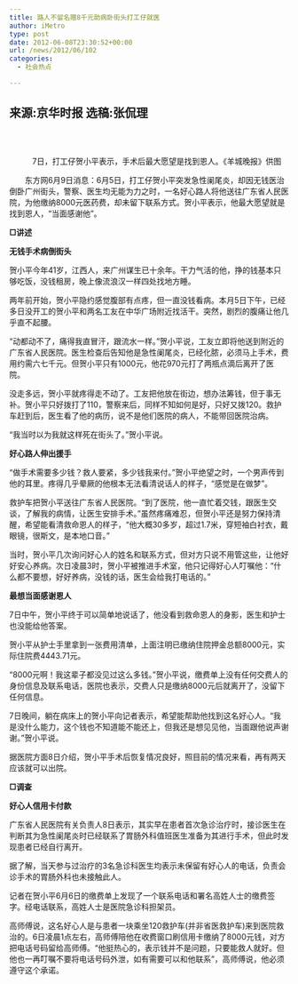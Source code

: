 ```yaml
---
title: 路人不留名赠8千元助病卧街头打工仔就医
author: iMetro
type: post
date: 2012-06-08T23:30:52+00:00
url: /news/2012/06/102
categories:
  - 社会热点

---
```

## 来源:京华时报 选稿:张侃理

<div id="zw">
  <p>
    &nbsp;
  </p>
  
  <p align="center">
    <img src="http://bigtu.eastday.com/img/201206/09/19/17559738385150356859.jpg" alt="" />
  </p>
  
  <p align="center">
    　　7日，打工仔贺小平表示，手术后最大愿望是找到恩人。《羊城晚报》供图
  </p>
  
  <p>
    　　东方网6月9日消息：6月5日，打工仔贺小平突发急性阑尾炎，却因无钱医治倒卧广州街头，警察、医生均无能为力之时，一名好心路人将他送往广东省人民医院，为他缴纳8000元医药费，却未留下联系方式。贺小平表示，他最大愿望就是找到恩人，“当面感谢他”。
  </p>
  
  <p>
    <strong>□讲述</strong>
  </p>
  
  <p>
    <strong>无钱手术病倒街头</strong>
  </p>
  
  <p>
    贺小平今年41岁，江西人，来广州谋生已十余年。干力气活的他，挣的钱基本只够吃饭，没钱租房，晚上像流浪汉一样四处找地方睡。
  </p>
  
  <p>
    两年前开始，贺小平隐约感觉腹部有点疼，但一直没钱看病。本月5日下午，已经多日没开工的贺小平和两名工友在中华广场附近找活干。突然，剧烈的腹痛让他几乎直不起腰。
  </p>
  
  <p>
    “动都动不了，痛得我直冒汗，跟流水一样。”贺小平说，工友立即将他送到附近的广东省人民医院。医生检查后告知他是急性阑尾炎，已经化脓，必须马上手术，费用约需六七千元。但贺小平只有1000元，他花970元打了两瓶点滴后离开了医院。
  </p>
  
  <p>
    没走多远，贺小平就疼得走不动了。工友把他放在街边，想办法筹钱，但于事无补。贺小平只好拨打了110，警察来后，同样不知如何是好，只好又拨120。救护车赶到后，医生看了他的病历，说不是他们医院的病人，不能带回医院治病。
  </p>
  
  <p>
    “我当时以为我就这样死在街头了。”贺小平说。
  </p>
  
  <p>
    <strong>好心路人伸出援手</strong>
  </p>
  
  <p>
    “做手术需要多少钱？救人要紧，多少钱我来付。”贺小平绝望之时，一个男声传到他的耳里。疼得几乎晕厥的他根本无法看清说话人的样子，“感觉是在做梦”。
  </p>
  
  <p>
    救护车把贺小平送往广东省人民医院。“到了医院，他一直忙着交钱，跟医生交谈，了解我的病情，让医生安排手术。”虽然疼痛难忍，但贺小平还是努力保持清醒，希望能看清救命恩人的样子，“他大概30多岁，超过1.7米，穿短袖白衬衣，戴眼镜，很斯文，是本地口音。”
  </p>
  
  <p>
    当时，贺小平几次询问好心人的姓名和联系方式，但对方只说不用管这些，让他好好安心养病。次日凌晨3时，贺小平被推进手术室，他只记得好心人叮嘱他：“什么都不要想，好好养病，没钱的话，医生会给我打电话的。”
  </p>
  
  <p>
    <strong>最想当面感谢恩人</strong>
  </p>
  
  <p>
    7日中午，贺小平终于可以简单地说话了，他没看到救命恩人的身影，医生和护士也没能给他答案。
  </p>
  
  <p>
    贺小平从护士手里拿到一张费用清单，上面注明已缴纳住院押金总额8000元，实际住院费4443.71元。
  </p>
  
  <p>
    “8000元啊！我这辈子都没见过这么多钱。”贺小平说，缴费单上没有任何交费人的身份信息及联系电话，医院也表示，交费人只是缴纳8000元后就离开了，没留下任何信息。
  </p>
  
  <p>
    7日晚间，躺在病床上的贺小平向记者表示，希望能帮助他找到这名好心人。“我是没什么能力，这个钱也不知道能不能还上，但我还是想见见他，当面跟他说声谢谢。”贺小平说。
  </p>
  
  <p>
    据医院方面8日介绍，贺小平手术后恢复情况良好，照目前的情况来看，再有两天应该就可以出院。
  </p>
  
  <p>
    <strong>□调查</strong>
  </p>
  
  <p>
    <strong>好心人信用卡付款</strong>
  </p>
  
  <p>
    广东省人民医院有关负责人8日表示，其实早在患者首次急诊治疗时，接诊医生在判断其为急性阑尾炎时已经联系了胃肠外科值班医生准备为其进行手术，但此时发现患者已经自行离开。
  </p>
  
  <p>
    据了解，当天参与过治疗的3名急诊科医生均表示未保留有好心人的电话，负责会诊手术的胃肠外科也未接触此人。
  </p>
  
  <p>
    记者在贺小平6月6日的缴费单上发现了一个联系电话和署名高姓人士的缴费签字。经电话联系，高姓人士是医院急诊科担架员。
  </p>
  
  <p>
    高师傅说，这名好心人是与患者一块乘坐120救护车(并非省医救护车)来到医院救治的。6日凌晨1点左右，高师傅陪他在收费窗口刷信用卡缴纳了8000元钱，对方把电话号码留给高师傅。“他挺热心的，表示钱并不是问题，只要能救人就好。但他也一再叮嘱不要将电话号码外泄，如有需要可以和他联系”，高师傅说，他必须遵守这个承诺。
  </p>
</div>